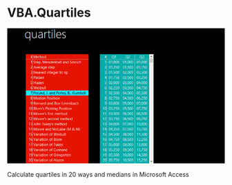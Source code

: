 # VBA.Quartiles
![Help](https://raw.githubusercontent.com/GustavBrock/VBA.Quartiles/master/images/EE%20Header.png)

 Calculate quartiles in 20 ways and medians in Microsoft Access

